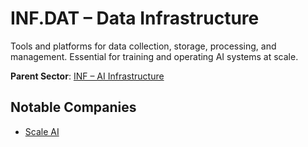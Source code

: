 # INF.DAT – Data Infrastructure

Tools and platforms for data collection, storage, processing, and management. Essential for training and operating AI systems at scale.


**Parent Sector**: [INF – AI Infrastructure](inf.md)

## Notable Companies

- [Scale AI](../registry/scale.md)
